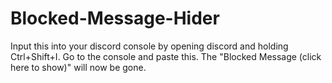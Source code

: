 # Blocked-Message-Hider

Input this into your discord console by opening discord and holding Ctrl+Shift+I. Go to the console and paste this. The "Blocked Message (click here to show)" will now be gone.
